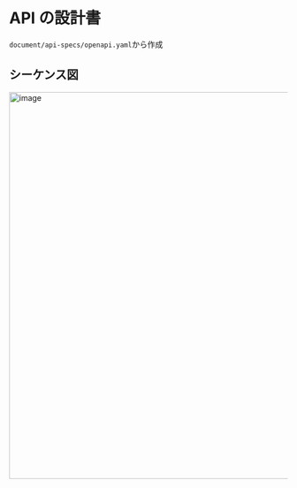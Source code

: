 # API の設計書

`document/api-specs/openapi.yaml`から作成

## シーケンス図
<img width="700" alt="image" src="https://github.com/user-attachments/assets/e49d25ae-578d-4f96-8fd5-58920364c595">
